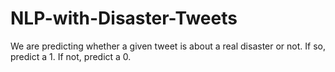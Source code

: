 # NLP-with-Disaster-Tweets
We are predicting whether a given tweet is about a real disaster or not. If so, predict a 1. If not, predict a 0.
